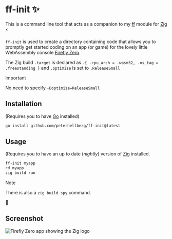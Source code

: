 # ff-init :sparkles:

This is a command line tool that acts as a companion to my
[ff](https://github.com/peterhellberg/ff) module
for [Zig](https://ziglang.org/) :zap:

`ff-init` is used to create a directory containing code that
allows you to promptly get started coding on an app (or game) for the
lovely little WebAssembly console [Firefly Zero](https://fireflyzero.com/).

The Zig build `.target` is declared as `.{ .cpu_arch = .wasm32, .os_tag = .freestanding }`
and `.optimize` is set to `.ReleaseSmall`

> [!Important]
> No need to specify `-Doptimize=ReleaseSmall`

## Installation

(Requires you to have [Go](https://go.dev/) installed)

```sh
go install github.com/peterhellberg/ff-init@latest
```

## Usage

(Requires you to have an up to date (_nightly_) version of
[Zig](https://ziglang.org/download/#release-master) installed.

```sh
ff-init myapp
cd myapp
zig build run
```

> [!Note]
> There is also a `zig build spy` command.

:seedling:

## Screenshot

![Firefly Zero app showing the Zig logo](https://assets.c7.se/imgur/fBWmZgU.png)
